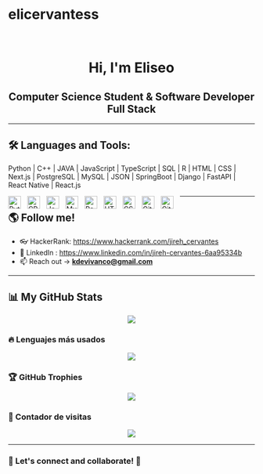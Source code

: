 # elicervantess
<div align="center">

<br>

# Hi, I'm Eliseo 
  
## Computer Science Student & Software Developer Full Stack

</div>

---

## 🛠 Languages and Tools:
Python | C++ | JAVA | JavaScript | TypeScript | SQL | R | HTML | CSS | Next.js | PostgreSQL | MySQL | JSON | SpringBoot | Django | FastAPI | React Native | React.js 

<img align="left" alt="Python" width="26px" src="https://cdn.jsdelivr.net/gh/devicons/devicon/icons/python/python-original.svg" style="padding-right:10px;" />
<img align="left" alt="CPP" width="26px" src="https://raw.githubusercontent.com/isocpp/logos/master/cpp_logo.svg" style="padding-right:10px;" />
<img align="left" alt="JavaScript" width="26px" src="https://cdn.jsdelivr.net/gh/devicons/devicon/icons/javascript/javascript-original.svg" style="padding-right:10px;" />
<img align="left" alt="MySQL" width="26px" src="https://cdn.jsdelivr.net/gh/devicons/devicon/icons/mysql/mysql-original.svg" style="padding-right:10px;" >
<img align="left" alt="React" width="26px" src="https://cdn.jsdelivr.net/gh/devicons/devicon/icons/react/react-original.svg" style="padding-right:10px;" >
<img align="left" alt="HTML5" width="26px" src="https://cdn.jsdelivr.net/gh/devicons/devicon/icons/html5/html5-original.svg" style="padding-right:10px;"/>
<img align="left" alt="CSS3" width="26px" src="https://cdn.jsdelivr.net/gh/devicons/devicon/icons/css3/css3-original.svg" style="padding-right:10px;" />
<img align="left" alt="Git" width="26px" src="https://cdn.jsdelivr.net/gh/devicons/devicon/icons/git/git-original.svg" style="padding-right:10px;" />
<img align="left" alt="GitHub" width="26px" src="https://user-images.githubusercontent.com/3369400/139448065-39a229ba-4b06-434b-bc67-616e2ed80c8f.png" style="padding-right:10px;" />

---

## 🌎 Follow me! 
- 👓 HackerRank: https://www.hackerrank.com/jireh_cervantes
- 💼 LinkedIn : https://www.linkedin.com/in/jireh-cervantes-6aa95334b
- 📫 Reach out ->  **kdevivanco@gmail.com**

---

## 📊 My GitHub Stats

<p align="center">
  <img src="https://github-readme-stats.vercel.app/api?username=elicervantess&show_icons=true&theme=tokyonight" />
</p>

### 🔥 Lenguajes más usados
<p align="center">
  <img src="https://github-readme-stats.vercel.app/api/top-langs/?username=elicervantess&hide=html,typescript,scss,ruby,powershell&layout=compact&title_color=ff652f&icon_color=FFE400&bg_color=09131B&text_color=ffffff&border_color=0c1a25" />
</p>

### 🏆 GitHub Trophies
<p align="center">
  <img src="https://github-profile-trophy.vercel.app/?username=elicervantess&theme=onedark" />
</p>

### 🚀 Contador de visitas
<p align="center">
  <img src="https://komarev.com/ghpvc/?username=elicervantess&label=Profile%20Views&color=blue&style=flat" />
</p>

---

### 🎯 Let's connect and collaborate! 🚀







